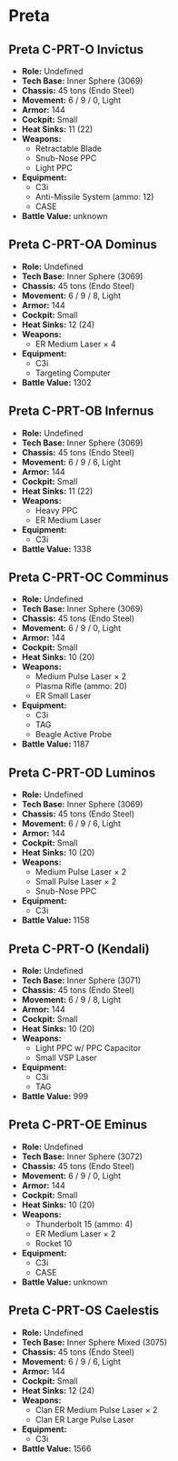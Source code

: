 # Preta
## Preta C-PRT-O Invictus
- **Role:** Undefined
- **Tech Base:** Inner Sphere (3069)
- **Chassis:** 45 tons (Endo Steel)
- **Movement:** 6 / 9 / 0, Light
- **Armor:** 144
- **Cockpit:** Small
- **Heat Sinks:** 11 (22)
- **Weapons:**
  - Retractable Blade
  - Snub-Nose PPC
  - Light PPC
- **Equipment:**
  - C3i
  - Anti-Missile System (ammo: 12)
  - CASE
- **Battle Value:** unknown

## Preta C-PRT-OA Dominus
- **Role:** Undefined
- **Tech Base:** Inner Sphere (3069)
- **Chassis:** 45 tons (Endo Steel)
- **Movement:** 6 / 9 / 8, Light
- **Armor:** 144
- **Cockpit:** Small
- **Heat Sinks:** 12 (24)
- **Weapons:**
  - ER Medium Laser × 4
- **Equipment:**
  - C3i
  - Targeting Computer
- **Battle Value:** 1302

## Preta C-PRT-OB Infernus
- **Role:** Undefined
- **Tech Base:** Inner Sphere (3069)
- **Chassis:** 45 tons (Endo Steel)
- **Movement:** 6 / 9 / 6, Light
- **Armor:** 144
- **Cockpit:** Small
- **Heat Sinks:** 11 (22)
- **Weapons:**
  - Heavy PPC
  - ER Medium Laser
- **Equipment:**
  - C3i
- **Battle Value:** 1338

## Preta C-PRT-OC Comminus
- **Role:** Undefined
- **Tech Base:** Inner Sphere (3069)
- **Chassis:** 45 tons (Endo Steel)
- **Movement:** 6 / 9 / 0, Light
- **Armor:** 144
- **Cockpit:** Small
- **Heat Sinks:** 10 (20)
- **Weapons:**
  - Medium Pulse Laser × 2
  - Plasma Rifle (ammo: 20)
  - ER Small Laser
- **Equipment:**
  - C3i
  - TAG
  - Beagle Active Probe
- **Battle Value:** 1187

## Preta C-PRT-OD Luminos
- **Role:** Undefined
- **Tech Base:** Inner Sphere (3069)
- **Chassis:** 45 tons (Endo Steel)
- **Movement:** 6 / 9 / 6, Light
- **Armor:** 144
- **Cockpit:** Small
- **Heat Sinks:** 10 (20)
- **Weapons:**
  - Medium Pulse Laser × 2
  - Small Pulse Laser × 2
  - Snub-Nose PPC
- **Equipment:**
  - C3i
- **Battle Value:** 1158

## Preta C-PRT-O (Kendali)
- **Role:** Undefined
- **Tech Base:** Inner Sphere (3071)
- **Chassis:** 45 tons (Endo Steel)
- **Movement:** 6 / 9 / 8, Light
- **Armor:** 144
- **Cockpit:** Small
- **Heat Sinks:** 10 (20)
- **Weapons:**
  - Light PPC w/ PPC Capacitor
  - Small VSP Laser
- **Equipment:**
  - C3i
  - TAG
- **Battle Value:** 999

## Preta C-PRT-OE Eminus
- **Role:** Undefined
- **Tech Base:** Inner Sphere (3072)
- **Chassis:** 45 tons (Endo Steel)
- **Movement:** 6 / 9 / 0, Light
- **Armor:** 144
- **Cockpit:** Small
- **Heat Sinks:** 10 (20)
- **Weapons:**
  - Thunderbolt 15 (ammo: 4)
  - ER Medium Laser × 2
  - Rocket 10
- **Equipment:**
  - C3i
  - CASE
- **Battle Value:** unknown

## Preta C-PRT-OS Caelestis
- **Role:** Undefined
- **Tech Base:** Inner Sphere Mixed (3075)
- **Chassis:** 45 tons (Endo Steel)
- **Movement:** 6 / 9 / 6, Light
- **Armor:** 144
- **Cockpit:** Small
- **Heat Sinks:** 12 (24)
- **Weapons:**
  - Clan ER Medium Pulse Laser × 2
  - Clan ER Large Pulse Laser
- **Equipment:**
  - C3i
- **Battle Value:** 1566


